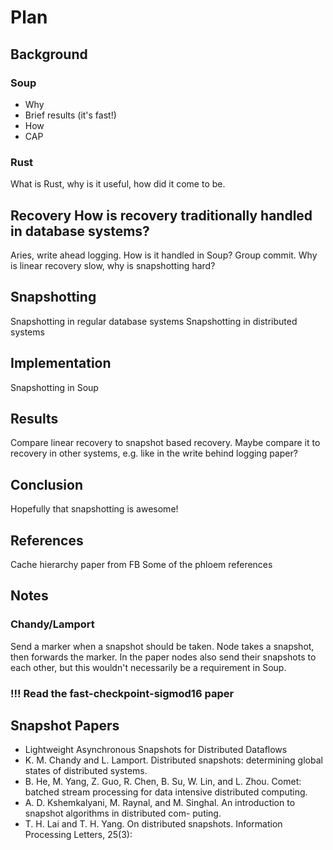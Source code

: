 # Plan
## Background
### Soup
* Why
* Brief results (it's fast!)
* How
* CAP

### Rust
What is Rust, why is it useful, how did it come to be.

## Recovery How is recovery traditionally handled in database systems?
Aries, write ahead logging.
How is it handled in Soup?
Group commit.
Why is linear recovery slow, why is snapshotting hard?

## Snapshotting
Snapshotting in regular database systems
Snapshotting in distributed systems

## Implementation
Snapshotting in Soup

## Results
Compare linear recovery to snapshot based recovery. Maybe compare it to recovery
in other systems, e.g. like in the write behind logging paper?

## Conclusion
Hopefully that snapshotting is awesome!

## References
Cache hierarchy paper from FB
Some of the phloem references

## Notes
### Chandy/Lamport
Send a marker when a snapshot should be taken. Node takes a snapshot, then
forwards the marker. In the paper nodes also send their snapshots to each other,
but this wouldn't necessarily be a requirement in Soup.

### !!! Read the fast-checkpoint-sigmod16 paper

## Snapshot Papers
* Lightweight Asynchronous Snapshots for Distributed Dataflows
* K. M. Chandy and L. Lamport. Distributed snapshots: determining global states of
distributed systems.
* B. He, M. Yang, Z. Guo, R. Chen, B. Su, W. Lin, and L. Zhou. Comet: batched
  stream processing for data intensive distributed computing.
* A. D. Kshemkalyani, M. Raynal, and M. Singhal. An introduction to snapshot
  algorithms in distributed com-
  puting.
* T. H. Lai and T. H. Yang. On distributed snapshots. Information Processing
  Letters, 25(3):
